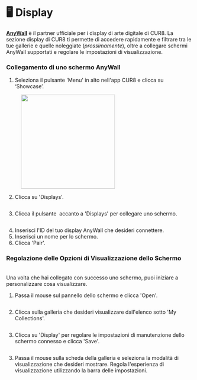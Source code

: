 # 🖥️ Display

[**AnyWall**](https://www.anywall.io/) è il partner ufficiale per i display di arte digitale di CUR8. La sezione display di CUR8 ti permette di accedere rapidamente e filtrare tra le tue gallerie e quelle noleggiate (_prossimamente_), oltre a collegare schermi AnyWall supportati e regolare le impostazioni di visualizzazione.

### Collegamento di uno schermo AnyWall

1. Seleziona il pulsante 'Menu' in alto nell'app CUR8 e clicca su ‘Showcase’.

<figure><img src="../../.gitbook/assets/Screenshot 2025-01-03 at 10.48.05.png" alt="" width="254"><figcaption></figcaption></figure>

2. Clicca su 'Displays'.

<figure><img src="../../.gitbook/assets/Screenshot 2025-01-03 at 12.14.18.png" alt=""><figcaption></figcaption></figure>

3. Clicca il pulsante <img src="../../.gitbook/assets/Screenshot 2024-04-12 at 08.27.05.png" alt="" data-size="line"> accanto a 'Displays' per collegare uno schermo.

<figure><img src="../../.gitbook/assets/Screenshot 2024-04-30 at 10.28.52.png" alt=""><figcaption></figcaption></figure>

4. Inserisci l'ID del tuo display AnyWall che desideri connettere.
5. Inserisci un nome per lo schermo.
6. Clicca 'Pair'.

### Regolazione delle Opzioni di Visualizzazione dello Schermo

\
Una volta che hai collegato con successo uno schermo, puoi iniziare a personalizzare cosa visualizzare.

1. Passa il mouse sul pannello dello schermo e clicca 'Open'.

<figure><img src="../../.gitbook/assets/Screenshot 2025-01-03 at 12.16.39.png" alt=""><figcaption></figcaption></figure>

2. Clicca sulla galleria che desideri visualizzare dall'elenco sotto 'My Collections'.

<figure><img src="../../.gitbook/assets/Screenshot 2025-01-03 at 12.18.04.png" alt=""><figcaption></figcaption></figure>

3. Clicca su 'Display' per regolare le impostazioni di manutenzione dello schermo connesso e clicca 'Save'.

<figure><img src="../../.gitbook/assets/Screenshot 2025-01-03 at 12.18.47.png" alt=""><figcaption></figcaption></figure>

3. Passa il mouse sulla scheda della galleria e seleziona la modalità di visualizzazione che desideri mostrare. Regola l'esperienza di visualizzazione utilizzando la barra delle impostazioni.

<figure><img src="../../.gitbook/assets/Screenshot 2025-01-03 at 12.21.08.png" alt=""><figcaption></figcaption></figure>